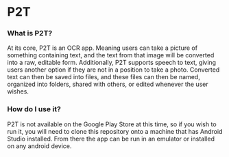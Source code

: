 # P2T

### What is P2T?
At its core, P2T is an OCR app. Meaning users can take a picture of something containing text, and the text from that image will be converted into a raw, editable form. Additionally, P2T supports speech to text, giving users another option if they are not in a position to take a photo. Converted text can then be saved into files, and these files can then be named, organized into folders, shared with others, or edited whenever the user wishes.

### How do I use it?
P2T is not available on the Google Play Store at this time, so if you wish to run it, you will need to clone this repository onto a machine that has Android Studio installed. From there the app can be run in an emulator or installed on any android device.
